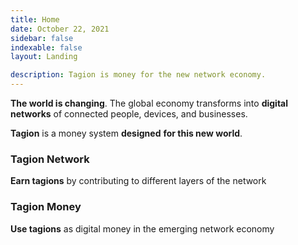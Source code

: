 ```yaml
---
title: Home
date: October 22, 2021
sidebar: false
indexable: false
layout: Landing

description: Tagion is money for the new network economy.
---
```


<div class="section-intro">

**The world is changing**. The global economy transforms into **digital networks** of connected people, devices, and businesses.

<div class="section-intro--accent">

**Tagion** is a money system **designed** **for this new world**.

</div>

</div>

<div class="section-links">

<router-link class="links__link" to="/network">

### Tagion **Network** <i class="arrow left"></i>

**Earn tagions** by contributing to different layers of the network

</router-link>

<router-link class="links__link links__link--economy" to="/money">

### Tagion **Money** <i class="arrow right"></i>

**Use tagions** as digital money in the emerging network economy

</router-link>

</div>

</div>
